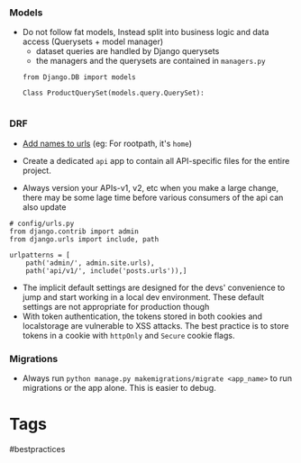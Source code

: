 ### Models
- Do not follow fat models, Instead split into business logic and data access (Querysets + model manager)
	- dataset queries are handled by Django querysets
	- the managers and the querysets are contained in `managers.py` 
	```
	from Django.DB import models

	Class ProductQuerySet(models.query.QuerySet):
		
	```


### DRF
- [Add names to urls]() (eg: For rootpath, it's `home`)
- Create a dedicated `api` app to contain all API-specific files for the entire project. 

- Always version your APIs-v1, v2, etc when you make a large change, there may be some lage time before various consumers of the api can also update
```
# config/urls.py
from django.contrib import admin
from django.urls import include, path

urlpatterns = [ 
	path('admin/', admin.site.urls),
	path('api/v1/', include('posts.urls')),]
```

- The implicit default settings are designed for the devs' convenience to jump and start working in a local dev environment. These default settings are not appropriate for production though
- With token authentication, the tokens stored in both cookies and localstorage are vulnerable to XSS attacks. The best practice is to store tokens in a cookie with `httpOnly` and `Secure` cookie flags.

### Migrations
- Always run `python manage.py makemigrations/migrate <app_name>` to run migrations or the app alone. This is easier to debug.
# Tags
#bestpractices